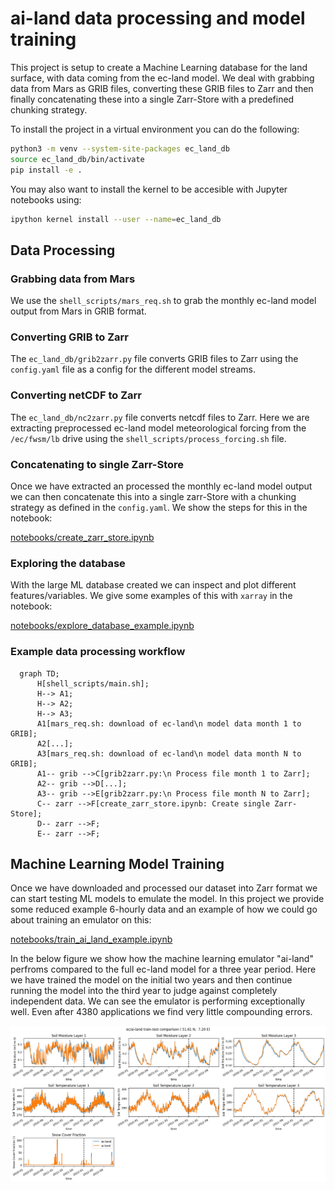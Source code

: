 # ai-land data processing and model training

This project is setup to create a Machine Learning database for the land surface, with data coming from the ec-land model. We deal with grabbing data from Mars as GRIB files, converting these GRIB files to Zarr and then finally concatenating these into a single Zarr-Store with a predefined chunking strategy.

To install the project in a virtual environment you can do the following:
```bash
python3 -m venv --system-site-packages ec_land_db
source ec_land_db/bin/activate
pip install -e .
```
You may also want to install the kernel to be accesible with Jupyter notebooks using:
```bash
ipython kernel install --user --name=ec_land_db
```

## Data Processing

### Grabbing data from Mars

We use the `shell_scripts/mars_req.sh` to grab the monthly ec-land model output from Mars in GRIB format.   

### Converting GRIB to Zarr

The `ec_land_db/grib2zarr.py` file converts GRIB files to Zarr using the `config.yaml` file as a config for the different model streams. 

### Converting netCDF to Zarr

The `ec_land_db/nc2zarr.py` file converts netcdf files to Zarr. Here we are extracting preprocessed ec-land model meteorological forcing from the `/ec/fwsm/lb` drive using the `shell_scripts/process_forcing.sh` file.

### Concatenating to single Zarr-Store

Once we have extracted an processed the monthly ec-land model output we can then concatenate this into a single zarr-Store with a chunking strategy as defined in the `config.yaml`. We show the steps for this in the notebook:

[notebooks/create_zarr_store.ipynb](notebooks/create_zarr_store.ipynb "Concatenating Zarr-Store")

### Exploring the database

With the large ML database created we can inspect and plot different features/variables. We give some examples of this with `xarray` in the notebook:

[notebooks/explore_database_example.ipynb](notebooks/explore_database_example.ipynb "Database inspection")

### Example data processing workflow

```mermaid
  graph TD;
      H[shell_scripts/main.sh];
      H--> A1;
      H--> A2;
      H--> A3;
      A1[mars_req.sh: download of ec-land\n model data month 1 to GRIB];
      A2[...]; 
      A3[mars_req.sh: download of ec-land\n model data month N to GRIB];
      A1-- grib -->C[grib2zarr.py:\n Process file month 1 to Zarr];
      A2-- grib -->D[...];
      A3-- grib -->E[grib2zarr.py:\n Process file month N to Zarr];
      C-- zarr -->F[create_zarr_store.ipynb: Create single Zarr-Store];
      D-- zarr -->F;
      E-- zarr -->F;
```

## Machine Learning Model Training

Once we have downloaded and processed our dataset into Zarr format we can start testing ML models to emulate the model. In this project we provide some reduced example 6-hourly data and an example of how we could go about training an emulator on this:

[notebooks/train_ai_land_example.ipynb](notebooks/train_ai_land_example.ipynb "ai-land")

In the below figure we show how the machine learning emulator "ai-land" perfroms compared to the full ec-land model for a three year period. Here we have trained the model on the initial two years and then continue running the model into the third year to judge against completely independent data. We can see the emulator is performing exceptionally well. Even after 4380 applications we find very little compounding errors.

![ec/ai-land comparison](docs/images/ec-ai-land_comp.png "ai-land")

